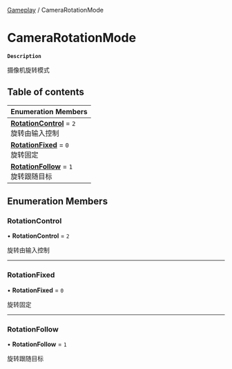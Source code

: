 [Gameplay](../modules/Gameplay.Gameplay.md) / CameraRotationMode

# CameraRotationMode <Badge type="tip" text="Enumeration" /> 

**`Description`**

摄像机旋转模式

## Table of contents

| Enumeration Members |
| :-----|
| **[RotationControl](Gameplay.CameraRotationMode.md#rotationcontrol)** = ``2`` <br> 旋转由输入控制|
| **[RotationFixed](Gameplay.CameraRotationMode.md#rotationfixed)** = ``0`` <br> 旋转固定|
| **[RotationFollow](Gameplay.CameraRotationMode.md#rotationfollow)** = ``1`` <br> 旋转跟随目标|

## Enumeration Members

### RotationControl  

• **RotationControl** = ``2``

旋转由输入控制

___

### RotationFixed  

• **RotationFixed** = ``0``

旋转固定

___

### RotationFollow  

• **RotationFollow** = ``1``

旋转跟随目标
